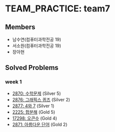 # TEAM_PRACTICE: team7
## Members
- 남수연(컴퓨터과학전공 19)
- 서소원(컴퓨터과학전공 19)
- 장아현

## Solved Problems
### week 1
- [2870: 수학문제](https://www.acmicpc.net/problem/2870) (Silver 5)
- [2876: 그래픽스 퀴즈](https://www.acmicpc.net/problem/2876) (Silver 2)
- [2877: 4와 7](https://www.acmicpc.net/problem/2877) (Silver 1)
- [2225: 합분해](https://www.acmicpc.net/problem/2225) (Gold 5)
- [17298: 오큰수](https://www.acmicpc.net/problem/17298) (Gold 4)
- [2871: 아름다운 단어](https://www.acmicpc.net/problem/2871) (Gold 2)

